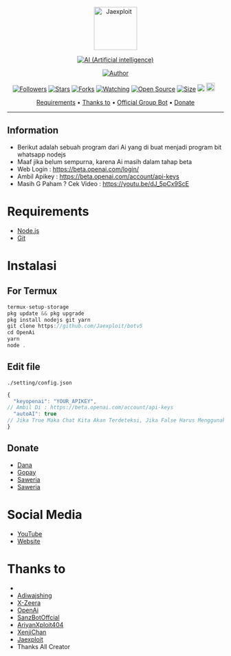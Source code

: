 <p align="center">
<img src="https://telegra.ph/file/14ffa79b1d7a36e3ecfa5.jpg" alt="Jaexploit" width="100"/>


</p>
<p align="center">
<a href="#"><img title="AI (Artificial intelligence)" src="https://img.shields.io/badge/SIMPLE BOT WHATSAP AI-yellow?colorA=%23ff0000&colorB=%23017e40&style=for-the-badge"></a>
</p>
<p align="center">
<a href="https://github.com/Jaexploit"><img title="Author" src="https://img.shields.io/badge/Author-Jaexploit-blue.svg?style=for-the-badge&logo=github"></a>
</p>
<p align="center">
<a href="https://github.com/Jaexploit/followers"><img title="Followers" src="https://img.shields.io/github/followers/Jaexploit?color=red&style=flat-square"></a>
<a href="https://github.com/Jaexploit/OpenAi/stargazers/"><img title="Stars" src="https://img.shields.io/github/stars/Jaexploit/OpenAi?color=blue&style=flat-square"></a>
<a href="https://github.com/Jaexploit/OpenAi/network/members"><img title="Forks" src="https://img.shields.io/github/forks/Jaexploit/OpenAi?color=red&style=flat-square"></a>
<a href="https://github.com/Jaexploit/OpenAi/watchers"><img title="Watching" src="https://img.shields.io/github/watchers/Jaexploit/OpenAi?label=Watchers&color=blue&style=flat-square"></a>
<a href="https://github.com/Jaexploit/OpenAi"><img title="Open Source" src="https://badges.frapsoft.com/os/v2/open-source.svg?v=103"></a>
<a href="https://github.com/Jaexploit/OpenAi/"><img title="Size" src="https://img.shields.io/github/repo-size/riychdwayne/Chika-Md?style=flat-square&color=green"></a>
<a href="https://hits.seeyoufarm.com"><img src="https://hits.seeyoufarm.com/api/count/incr/badge.svg?url=https%3A%2F%2Fgithub.com%2FJaexploit%2FOpenAi&count_bg=%2379C83D&title_bg=%23555555&icon=probot.svg&icon_color=%2300FF6D&title=hits&edge_flat=false"/></a>
<a href="https://github.com/Jaexploit/OpenAi/graphs/commit-activity"><img height="20" src="https://img.shields.io/badge/Maintained%3F-yes-green.svg"></a>&nbsp;&nbsp;
</p>

<p align="center">
  <a href="https://github.com/Jaexploit/OpenAi#requirements">Requirements</a> •
  <a href="https://github.com/Jaexploit/OpenAi#thanks-to">Thanks to</a> •
  <a href="https://github.com/Jaexploit/OpenAi#Social-Media"> Official Group Bot</a> •
  <a href="https://github.com/Jaexploit/OpenAi#donate">Donate</a>
</p>
</div>


---

## Information
* Berikut adalah sebuah program dari Ai yang di buat menjadi program bit whatsapp nodejs
* Maaf jika belum sempurna, karena Ai masih dalam tahap beta
* Web Login : https://beta.openai.com/login/
* Ambil Apikey : https://beta.openai.com/account/api-keys
* Masih G Paham ? Cek Video : https://youtu.be/dJ_5pCx9ScE

# Requirements
* [Node.js](https://nodejs.org/en/)
* [Git](https://git-scm.com/downloads)

# Instalasi
## For Termux
```ts
termux-setup-storage
pkg update && pkg upgrade
pkg install nodejs git yarn
git clone https://github.com/Jaexploit/botv5
cd OpenAi
yarn
node .
```

## Edit file
`./setting/config.json`
```ts
{
  "keyopenai": "YOUR_APIKEY", 
// Ambil Di : https://beta.openai.com/account/api-keys
  "autoAI": true 
// Jika True Maka Chat Kita Akan Terdeteksi, Jika False Harus Menggunakan .ai <text>
}
```


## Donate
- [Dana](https://wa.me/6288219947210?text=Bang+mau+donasi)
- [Gopay](https://wa.me/6288219947210?text=Bang+mau+donasi)
- [Saweria](https://saweria.co/OrangCyberID)
- [Saweria](https://saweria.co/Jaexploit)
# Social Media
- [YouTube](https://www.youtube.com/@neo403)
- [Website](https://Jaexploit.github.io)

# Thanks to
-
- [Adiwajshing](https://github.com/adiwajshing) <br> 
- [X-Zeera](https://github.com/xzeera-id) <br> 
- [OpenAi](https://beta.openai.com/) <br> 
- [SanzBotOffcial](https://github.com/SanzProject208-cyber) <br>
- [AriyanXploit404](https://github.com/AriyanXploit404)<br>
- [XenjiChan](https://github.com/XennChan)<br>
- [Jaexploit](https://github.com+/Jaexploit) <br> 
- Thanks All Creator 
